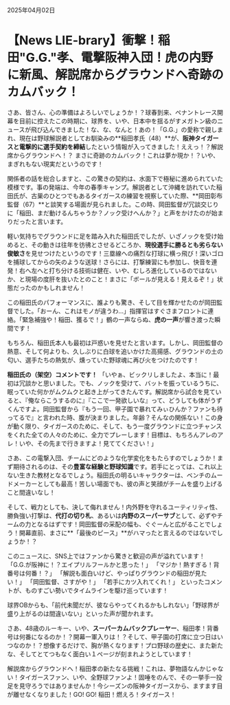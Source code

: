 2025年04月02日

# 【News LIE-brary】衝撃！稲田"G.G."孝、電撃阪神入団！虎の内野に新風、解説席からグラウンドへ奇跡のカムバック！

さあ、皆さん、心の準備はよろしいでしょうか！？球春到来、ペナントレース開幕を目前に控えたこの時期に、球界を、いや、日本中を揺るがすメガトン級のニュースが飛び込んできました！な、な、なんと！あの！「G.G.」の愛称で親しまれ、現在は野球解説者としてお馴染みの**稲田孝氏（48）**が、**阪神タイガースと電撃的に選手契約を締結**したという情報が入ってきました！ええっ！？解説席からグラウンドへ！？ まさに奇跡のカムバック！これは夢か現か！？いや、まぎれもない現実だというのです！

関係者の話を総合しますと、この驚きの契約は、水面下で極秘に進められていた模様です。事の発端は、今年の春季キャンプ。解説者として沖縄を訪れていた稲田氏が、古巣のひとつでもあるタイガースの練習を視察していた際、**岡田彰布監督（67）**と談笑する場面が見られました。この時、岡田監督が冗談交じりに「稲田、まだ動けるんちゃうか？ノック受けへんか？」と声をかけたのが始まりだったと言います。

軽い気持ちでグラウンドに足を踏み入れた稲田氏でしたが、いざノックを受け始めると、その動きは往年を彷彿とさせるどころか、**現役選手に勝るとも劣らない俊敏さ**を見せつけたというのです！三塁線への痛烈な打球に横っ飛び！深いゴロを捕球してからの矢のような送球！さらには、打撃練習にも参加し、快音を連発！右へ左へと打ち分ける技術は健在、いや、むしろ進化しているのではないか、と現場の度肝を抜いたとのこと！まさに「ボールが見える！見えるぞ！」状態だったのかもしれません！

この稲田氏のパフォーマンスに、誰よりも驚き、そして目を輝かせたのが岡田監督でした。「おーん、これはモノが違うわ…」指揮官はすぐさまフロントに連絡。「緊急補強や！稲田、獲るで！」鶴の一声ならぬ、**虎の一声**が響き渡った瞬間です！

もちろん、稲田氏本人も最初は戸惑いを見せたと言います。しかし、岡田監督の熱意、そして何よりも、久しぶりに白球を追いかけた高揚感、グラウンドの土の匂い、選手たちの熱気が、燻っていた野球魂に再び火をつけたのです！

**稲田氏の（架空）コメントです！**
「いやぁ、ビックリしましたよ、本当に！最初は冗談かと思いました。でも、ノックを受けて、バットを振っているうちに、眠っていた何かがムクムクと起き上がってきたんです。解説席から試合を見ていると、『俺ならこうするのに』『ここで一発欲しいな』って、どうしても体がうずくんですよ。岡田監督から『もう一回、甲子園で暴れてみぃひんか？ファンも待ってるで』と言われた時、腹が決まりました。年齢？そんなの関係ない！この身が動く限り、タイガースのために、そして、もう一度グラウンドに立つチャンスをくれた全ての人々のために、全力でプレーします！目標は、もちろんアレのアレ！いや、その先まで行きますよ！見ててください！」

さあ、この電撃入団、チームにどのような化学変化をもたらすのでしょうか！まず期待されるのは、その**豊富な経験と野球知識**です。若手にとっては、これ以上ない生きた教材となるでしょう。稲田氏の明るいキャラクターは、ベンチのムードメーカーとしても最高！苦しい場面でも、彼の声と笑顔がチームを盛り上げること間違いなし！

そして、戦力としても、決して侮れません！内外野を守れるユーティリティ性、勝負強い打撃は、**代打の切り札**、あるいは**内野のスーパーサブ**として、必ずやチームの力となるはずです！岡田監督の采配の幅も、ぐぐーんと広がることでしょう！開幕直前、まさに**「最後のピース」**がハマったと言えるのではないでしょうか！？

このニュースに、SNS上ではファンから驚きと歓迎の声が溢れています！
「G.G.が阪神に！？エイプリルフールかと思った！」
「マジか！熱すぎる！背番号は何番！？」
「解説も面白いけど、やっぱりグラウンドの稲田が見たい！」
「岡田監督、さすがや！」
「若手にカツ入れてくれ！」
といったコメントが、ものすごい勢いでタイムラインを駆け巡っています！

球界OBからも、「前代未聞だが、彼ならやってくれるかもしれない」「野球界が盛り上がるのは間違いない」といった声が聞かれます。

さあ、48歳のルーキー、いや、**スーパーカムバックプレーヤー**、稲田孝！背番号は何番になるのか！？開幕一軍入りは！？そして、甲子園の打席に立つ日はいつなのか！？想像するだけで、胸が熱くなります！プロ野球の歴史に、また新たな、そしてとてつもなく面白い１ページが刻まれようとしています！

解説席からグラウンドへ！稲田孝の新たなる挑戦！これは、夢物語なんかじゃない！タイガースファン、いや、全野球ファンよ！固唾をのんで、その一挙手一投足を見守ろうではありませんか！今シーズンの阪神タイガースから、ますます目が離せなくなりました！GO! GO! 稲田！燃えろ！タイガース！